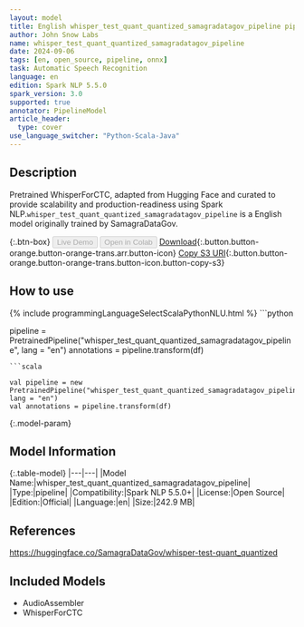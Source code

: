 ```yaml
---
layout: model
title: English whisper_test_quant_quantized_samagradatagov_pipeline pipeline WhisperForCTC from SamagraDataGov
author: John Snow Labs
name: whisper_test_quant_quantized_samagradatagov_pipeline
date: 2024-09-06
tags: [en, open_source, pipeline, onnx]
task: Automatic Speech Recognition
language: en
edition: Spark NLP 5.5.0
spark_version: 3.0
supported: true
annotator: PipelineModel
article_header:
  type: cover
use_language_switcher: "Python-Scala-Java"
---
```


## Description

Pretrained WhisperForCTC, adapted from Hugging Face and curated to provide scalability and production-readiness using Spark NLP.`whisper_test_quant_quantized_samagradatagov_pipeline` is a English model originally trained by SamagraDataGov.

{:.btn-box}
<button class="button button-orange" disabled>Live Demo</button>
<button class="button button-orange" disabled>Open in Colab</button>
[Download](https://s3.amazonaws.com/auxdata.johnsnowlabs.com/public/models/whisper_test_quant_quantized_samagradatagov_pipeline_en_5.5.0_3.0_1725583705082.zip){:.button.button-orange.button-orange-trans.arr.button-icon}
[Copy S3 URI](s3://auxdata.johnsnowlabs.com/public/models/whisper_test_quant_quantized_samagradatagov_pipeline_en_5.5.0_3.0_1725583705082.zip){:.button.button-orange.button-orange-trans.button-icon.button-copy-s3}

## How to use



<div class="tabs-box" markdown="1">
{% include programmingLanguageSelectScalaPythonNLU.html %}
```python

pipeline = PretrainedPipeline("whisper_test_quant_quantized_samagradatagov_pipeline", lang = "en")
annotations =  pipeline.transform(df)   

```
```scala

val pipeline = new PretrainedPipeline("whisper_test_quant_quantized_samagradatagov_pipeline", lang = "en")
val annotations = pipeline.transform(df)

```
</div>

{:.model-param}
## Model Information

{:.table-model}
|---|---|
|Model Name:|whisper_test_quant_quantized_samagradatagov_pipeline|
|Type:|pipeline|
|Compatibility:|Spark NLP 5.5.0+|
|License:|Open Source|
|Edition:|Official|
|Language:|en|
|Size:|242.9 MB|

## References

https://huggingface.co/SamagraDataGov/whisper-test-quant_quantized

## Included Models

- AudioAssembler
- WhisperForCTC